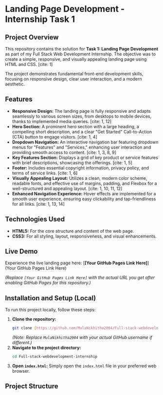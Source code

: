 # Landing Page Development - Internship Task 1

## Project Overview

This repository contains the solution for **Task 1: Landing Page Development** as part of my Full Stack Web Development Internship. The objective was to create a simple, responsive, and visually appealing landing page using HTML and CSS. [cite: 1]

The project demonstrates fundamental front-end development skills, focusing on responsive design, clear user interaction, and a modern aesthetic.

## Features

* **Responsive Design:** The landing page is fully responsive and adapts seamlessly to various screen sizes, from desktops to mobile devices, thanks to implemented media queries. [cite: 1, 12]
* **Hero Section:** A prominent hero section with a large heading, a compelling short description, and a clear "Get Started" Call-to-Action (CTA) button to engage visitors. [cite: 1, 4]
* **Dropdown Navigation:** An interactive navigation bar featuring dropdown menus for "Features" and "Services," enhancing user interaction and providing smooth access to content. [cite: 1, 3, 8, 9]
* **Key Features Section:** Displays a grid of key product or service features with brief descriptions, showcasing the offerings. [cite: 1, 5]
* **Footer:** Includes essential copyright information, privacy policy, and terms of service links. [cite: 1, 6]
* **Visually Appealing Layout:** Utilizes a clean, modern color scheme, readable fonts, and effective use of margins, padding, and Flexbox for a well-structured and appealing layout. [cite: 1, 10, 11, 12]
* **Enhanced Navigation Experience:** Hover effects are implemented for a smooth user experience, ensuring easy clickability and tap-friendliness for all links. [cite: 1, 13, 14]

## Technologies Used

* **HTML5:** For the core structure and content of the web page.
* **CSS3:** For all styling, layout, responsiveness, and visual enhancements.

## Live Demo

Experience the live landing page here:
[**[Your GitHub Pages Link Here]**](Your GitHub Pages Link Here)

*(Replace `[Your GitHub Pages Link Here]` with the actual URL you get after enabling GitHub Pages for this repository.)*

## Installation and Setup (Local)

To run this project locally, follow these steps:

1.  **Clone the repository:**
    ```bash
    git clone [https://github.com/MulaNikhitha2004/Full-stack-webdevelopment-internship.git](https://github.com/MulaNikhitha2004/Full-stack-webdevelopment-internship.git)
    ```
    *(Note: Replace `MulaNikhitha2004` with your actual GitHub username if different.)*
2.  **Navigate to the project directory:**
    ```bash
    cd Full-stack-webdevelopment-internship
    ```
3.  **Open `index.html`:** Simply open the `index.html` file in your preferred web browser.

## Project Structure

